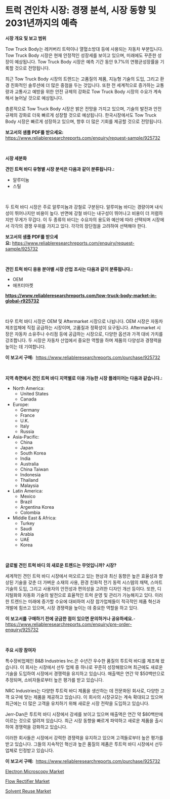 <p><h1>트럭 견인차 시장: 경쟁 분석, 시장 동향 및 2031년까지의 예측</h1></p><p><strong>시장 개요 및 보고 범위</strong></p>
<p><p>Tow Truck Body는 레커버리 트럭이나 열혈소방대 등에 사용되는 자동차 부분입니다. Tow Truck Body 시장은 현재 안정적인 성장세를 보이고 있으며, 미래에도 꾸준한 성장이 예상됩니다. Tow Truck Body 시장은 예측 기간 동안 9.7%의 연평균성장률을 기록할 것으로 전망됩니다.</p><p>최근 Tow Truck Body 시장의 트렌드는 고품질의 제품, 지능형 기술의 도입, 그리고 환경 친화적인 솔루션에 더 많은 중점을 두는 것입니다. 또한 전 세계적으로 증가하는 교통량과 교통사고 예방을 위한 안전 규제의 강화로 Tow Truck Body 시장의 수요가 계속해서 늘어날 것으로 예상됩니다.</p><p>총론적으로 Tow Truck Body 시장은 밝은 전망을 가지고 있으며, 기술의 발전과 안전 규제의 강화로 더욱 빠르게 성장할 것으로 예상됩니다. 한국시장에서도 Tow Truck Body 시장은 빠르게 성장하고 있으며, 향후 더 많은 기회를 제공할 것으로 전망됩니다.</p></p>
<p><strong>보고서의 샘플 PDF를 받으세요:</strong> <a href="https://www.reliableresearchreports.com/enquiry/request-sample/925732">https://www.reliableresearchreports.com/enquiry/request-sample/925732</a></p>
<p>&nbsp;</p>
<p><strong>시장 세분화</strong></p>
<p><strong>견인 트럭 바디 유형별 시장 분석은 다음과 같이 분류됩니다.:</strong></p>
<p><ul><li>알루미늄</li><li>스틸</li></ul></p>
<p>&nbsp;</p>
<p><p>두 트럭 바디 시장은 주로 알루미늄과 강철로 구분된다. 알루미늄 바디는 경량이며 내식성이 뛰어나지만 비용이 높다. 반면에 강철 바디는 내구성이 뛰어나고 비용이 더 저렴하지만 무게가 무겁다. 이 두 종류의 바디는 수요자의 용도와 예산에 따라 선택되며 시장에서 각각의 경쟁 우위를 가지고 있다. 각각의 장단점을 고려하여 선택해야 한다.</p></p>
<p><strong>보고서의 샘플 PDF를 받으세요:</strong>&nbsp;<a href="https://www.reliableresearchreports.com/enquiry/request-sample/925732">https://www.reliableresearchreports.com/enquiry/request-sample/925732</a></p>
<p>&nbsp;</p>
<p><strong> 견인 트럭 바디 응용 분야별 시장 산업 조사는 다음과 같이 분류됩니다.:</strong></p>
<p><ul><li>OEM</li><li>애프터마켓</li></ul></p>
<p><strong><a href="https://www.reliableresearchreports.com/tow-truck-body-market-in-global-r925732">https://www.reliableresearchreports.com/tow-truck-body-market-in-global-r925732</a></strong></p>
<p>&nbsp;</p>
<p><p>타우 트럭 바디 시장은 OEM 및 Aftermarket 시장으로 나뉩니다. OEM 시장은 자동차 제조업체에 직접 공급하는 시장이며, 고품질과 정확성이 요구됩니다. Aftermarket 시장은 자동차 소유주나 수리점 등에 공급하는 시장으로, 다양한 옵션과 가격 대비 가치를 강조합니다. 두 시장은 자동차 산업에서 중요한 역할을 하며 제품의 다양성과 경쟁력을 높이는 데 기여합니다.</p></p>
<p><strong>이 보고서 구매:</strong>&nbsp; <a href="https://www.reliableresearchreports.com/purchase/925732">https://www.reliableresearchreports.com/purchase/925732</a></p>
<p>&nbsp;</p>
<p><strong>지역 측면에서 견인 트럭 바디 지역별로 이용 가능한 시장 플레이어는 다음과 같습니다.:</strong></p>
<p><ul>
    <li>
        North America:
        <ul>
            <li>United States</li>
            <li>Canada</li>
        </ul>
    </li>
    <li>
        Europe:
        <ul>
            <li>Germany</li>
            <li>France</li>
            <li>U.K.</li>
            <li>Italy</li>
            <li>Russia</li>
        </ul>
    </li>
    <li>
        Asia-Pacific:
        <ul>
            <li>China</li>
            <li>Japan</li>
            <li>South Korea</li>
            <li>India</li>
            <li>Australia</li>
            <li>China Taiwan</li>
            <li>Indonesia</li>
            <li>Thailand</li>
            <li>Malaysia</li>
        </ul>
    </li>
    <li>
        Latin America:
        <ul>
            <li>Mexico</li>
            <li>Brazil</li>
            <li>Argentina Korea</li>
            <li>Colombia</li>
        </ul>
    </li>
    <li>
        Middle East & Africa:
        <ul>
            <li>Turkey</li>
            <li>Saudi</li>
            <li>Arabia</li>
            <li>UAE</li>
            <li>Korea</li>
        </ul>
    </li>
    </ul></p>
<p>&nbsp;</p>
<p><strong>글로벌 견인 트럭 바디 의 새로운 트렌드는 무엇입니까? 시장?</strong></p>
<p><p>세계적인 견인 트럭 바디 시장에서 떠오르고 있는 현상과 최신 동향은 높은 효율성과 향상된 기술을 갖춘 더 가벼운 소재의 사용, 환경 친화적 전기 동력 시스템의 채택, 스마트 기술의 도입, 그리고 사용자의 안전성과 편의성을 고려한 디자인 개선 등이다. 또한, 디지털화와 자동화 기술의 발전으로 효율적인 트럭 운영 및 관리가 가능해지고 있다. 이러한 트렌드는 미래에 증가할 수요에 대비하여 시장 참가업체들이 적극적인 제품 혁신과 개발에 힘쓰고 있으며, 시장 경쟁력을 높이는 데 중요한 역할을 하고 있다.</p></p>
<p><strong>이 보고서를 구매하기 전에 궁금한 점이 있으면 문의하거나 공유하세요.</strong>- <a href="https://www.reliableresearchreports.com/enquiry/pre-order-enquiry/925732">https://www.reliableresearchreports.com/enquiry/pre-order-enquiry/925732</a></p>
<p>&nbsp;</p>
<p><strong>주요 시장 참여자</strong></p>
<p><p>특수장비업체인 B&B Industries Inc.은 수년간 우수한 품질의 투트럭 바디를 제조해 왔습니다. 이 회사는 시장에서 선두 업체 중 하나로 꾸준히 성장해왔으며 최근에도 새로운 기술을 도입하여 시장에서 경쟁력을 유지하고 있습니다. 매출액은 연간 약 $50백만으로 추정되며, 소비자들로부터 높은 평가를 받고 있습니다.</p><p>NRC Industries는 다양한 투트럭 바디 제품을 생산하는 데 전문화된 회사로, 다양한 고객 요구에 맞는 제품을 제공하고 있습니다. 이 회사의 시장규모는 계속 확대되고 있으며 최근에는 더 많은 고객을 유치하기 위해 새로운 시장 전략을 도입하고 있습니다.</p><p>Jerr-Dan은 투트럭 바디 시장에서 강세를 보이고 있으며 매출액은 연간 약 $80백만에 이르는 것으로 알려져 있습니다. 최근 시장 동향을 빠르게 파악하고 새로운 제품을 출시하여 경쟁력을 강화하고 있습니다.</p><p>이러한 회사들은 시장에서 강력한 경쟁력을 유지하고 있으며 고객들로부터 높은 평가를 받고 있습니다. 그들의 지속적인 혁신과 높은 품질의 제품은 투트럭 바디 시장에서 선두 업체로 인정받고 있습니다.</p></p>
<p><strong>이 보고서 구매:</strong>&nbsp;&nbsp;<a href="https://www.reliableresearchreports.com/purchase/925732">https://www.reliableresearchreports.com/purchase/925732</a></p>
<p><p><a href="https://lydian-appliance-61d.notion.site/Electron-Microscopy-Market-Share-Evolution-and-Market-Growth-Trends-2024-2031-d514717f2ef14cd598e5912e6b8f4dff">Electron Microscopy Market</a></p><p><a href="https://forested-sushi-9b0.notion.site/Flow-Rectifier-Market-Exploring-Market-Share-Market-Trends-and-Future-Growth-5fd1a87582f549c48eade669650fcae0">Flow Rectifier Market</a></p><p><a href="https://github.com/Chiragrp22/Market-Research-Report-List-4/blob/main/solvent-reuse-market.md">Solvent Reuse Market</a></p></p>